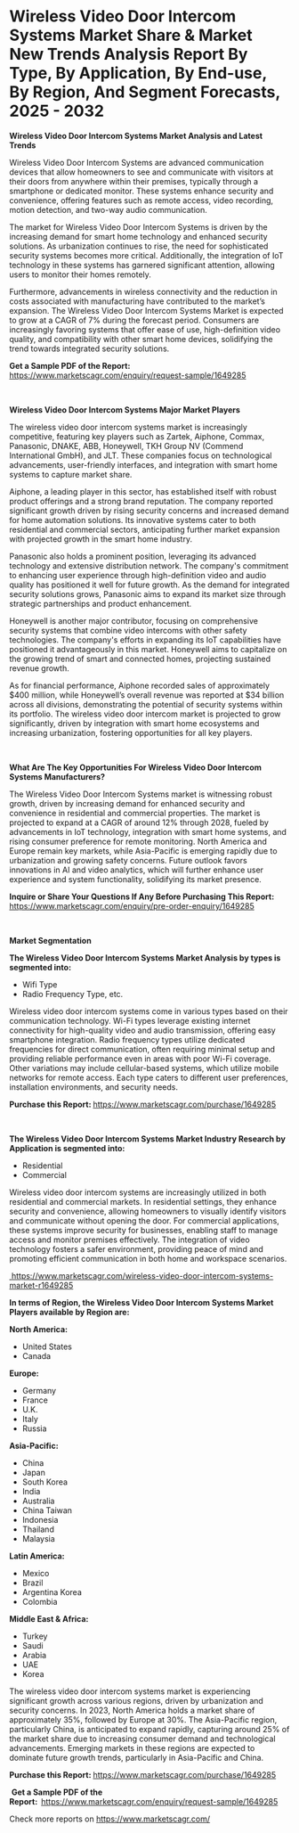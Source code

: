 <p><h1>Wireless Video Door Intercom Systems Market Share & Market New Trends Analysis Report By Type, By Application, By End-use, By Region, And Segment Forecasts, 2025 - 2032</h1></p><p><strong>Wireless Video Door Intercom Systems Market Analysis and Latest Trends</strong></p>
<p><p>Wireless Video Door Intercom Systems are advanced communication devices that allow homeowners to see and communicate with visitors at their doors from anywhere within their premises, typically through a smartphone or dedicated monitor. These systems enhance security and convenience, offering features such as remote access, video recording, motion detection, and two-way audio communication.</p><p>The market for Wireless Video Door Intercom Systems is driven by the increasing demand for smart home technology and enhanced security solutions. As urbanization continues to rise, the need for sophisticated security systems becomes more critical. Additionally, the integration of IoT technology in these systems has garnered significant attention, allowing users to monitor their homes remotely.</p><p>Furthermore, advancements in wireless connectivity and the reduction in costs associated with manufacturing have contributed to the market’s expansion. The Wireless Video Door Intercom Systems Market is expected to grow at a CAGR of 7% during the forecast period. Consumers are increasingly favoring systems that offer ease of use, high-definition video quality, and compatibility with other smart home devices, solidifying the trend towards integrated security solutions.</p></p>
<p><strong>Get a Sample PDF of the Report:&nbsp;</strong> <a href="https://www.marketscagr.com/enquiry/request-sample/1649285?utm_campaign=3137&utm_medium=2&utm_source=Github&utm_content=ia&utm_term=09042025&utm_id=wireless-video-door-intercom-systems">https://www.marketscagr.com/enquiry/request-sample/1649285</a></p>
<p>&nbsp;</p>
<p><strong>Wireless Video Door Intercom Systems Major Market Players</strong></p>
<p><p>The wireless video door intercom systems market is increasingly competitive, featuring key players such as Zartek, Aiphone, Commax, Panasonic, DNAKE, ABB, Honeywell, TKH Group NV (Commend International GmbH), and JLT. These companies focus on technological advancements, user-friendly interfaces, and integration with smart home systems to capture market share.</p><p>Aiphone, a leading player in this sector, has established itself with robust product offerings and a strong brand reputation. The company reported significant growth driven by rising security concerns and increased demand for home automation solutions. Its innovative systems cater to both residential and commercial sectors, anticipating further market expansion with projected growth in the smart home industry.</p><p>Panasonic also holds a prominent position, leveraging its advanced technology and extensive distribution network. The company's commitment to enhancing user experience through high-definition video and audio quality has positioned it well for future growth. As the demand for integrated security solutions grows, Panasonic aims to expand its market size through strategic partnerships and product enhancement.</p><p>Honeywell is another major contributor, focusing on comprehensive security systems that combine video intercoms with other safety technologies. The company's efforts in expanding its IoT capabilities have positioned it advantageously in this market. Honeywell aims to capitalize on the growing trend of smart and connected homes, projecting sustained revenue growth.</p><p>As for financial performance, Aiphone recorded sales of approximately $400 million, while Honeywell’s overall revenue was reported at $34 billion across all divisions, demonstrating the potential of security systems within its portfolio. The wireless video door intercom market is projected to grow significantly, driven by integration with smart home ecosystems and increasing urbanization, fostering opportunities for all key players.</p></p>
<p>&nbsp;</p>
<p><strong>What Are The Key Opportunities For Wireless Video Door Intercom Systems Manufacturers?</strong></p>
<p><p>The Wireless Video Door Intercom Systems market is witnessing robust growth, driven by increasing demand for enhanced security and convenience in residential and commercial properties. The market is projected to expand at a CAGR of around 12% through 2028, fueled by advancements in IoT technology, integration with smart home systems, and rising consumer preference for remote monitoring. North America and Europe remain key markets, while Asia-Pacific is emerging rapidly due to urbanization and growing safety concerns. Future outlook favors innovations in AI and video analytics, which will further enhance user experience and system functionality, solidifying its market presence.</p></p>
<p><strong>Inquire or Share Your Questions If Any Before Purchasing This Report:</strong> <a href="https://www.marketscagr.com/enquiry/pre-order-enquiry/1649285?utm_campaign=3137&utm_medium=2&utm_source=Github&utm_content=ia&utm_term=09042025&utm_id=wireless-video-door-intercom-systems">https://www.marketscagr.com/enquiry/pre-order-enquiry/1649285</a></p>
<p>&nbsp;</p>
<p><strong>Market Segmentation</strong></p>
<p><strong>The Wireless Video Door Intercom Systems Market Analysis by types is segmented into:</strong></p>
<p><ul><li>Wifi Type</li><li>Radio Frequency Type, etc.</li></ul></p>
<p><p>Wireless video door intercom systems come in various types based on their communication technology. Wi-Fi types leverage existing internet connectivity for high-quality video and audio transmission, offering easy smartphone integration. Radio frequency types utilize dedicated frequencies for direct communication, often requiring minimal setup and providing reliable performance even in areas with poor Wi-Fi coverage. Other variations may include cellular-based systems, which utilize mobile networks for remote access. Each type caters to different user preferences, installation environments, and security needs.</p></p>
<p><strong>Purchase this Report:&nbsp;</strong><a href="https://www.marketscagr.com/purchase/1649285?utm_campaign=3137&utm_medium=2&utm_source=Github&utm_content=ia&utm_term=09042025&utm_id=wireless-video-door-intercom-systems">https://www.marketscagr.com/purchase/1649285</a></p>
<p>&nbsp;</p>
<p><strong>The Wireless Video Door Intercom Systems Market Industry Research by Application is segmented into:</strong></p>
<p><ul><li>Residential</li><li>Commercial</li></ul></p>
<p><p>Wireless video door intercom systems are increasingly utilized in both residential and commercial markets. In residential settings, they enhance security and convenience, allowing homeowners to visually identify visitors and communicate without opening the door. For commercial applications, these systems improve security for businesses, enabling staff to manage access and monitor premises effectively. The integration of video technology fosters a safer environment, providing peace of mind and promoting efficient communication in both home and workspace scenarios.</p></p>
<p><a href="https://www.marketscagr.com/wireless-video-door-intercom-systems-market-r1649285?utm_campaign=3137&utm_medium=2&utm_source=Github&utm_content=ia&utm_term=09042025&utm_id=wireless-video-door-intercom-systems">&nbsp;https://www.marketscagr.com/wireless-video-door-intercom-systems-market-r1649285</a></p>
<p><strong>In terms of Region, the Wireless Video Door Intercom Systems Market Players available by Region are:</strong></p>
<p>
    <p> <strong> North America: </strong>
        <ul>
            <li>United States</li>
            <li>Canada</li>
        </ul>
        </p> 
    <p> <strong> Europe: </strong>
        <ul>
            <li>Germany</li>
            <li>France</li>
            <li>U.K.</li>
            <li>Italy</li>
            <li>Russia</li>
        </ul>
        </p> 
    <p> <strong> Asia-Pacific: </strong>
        <ul>
            <li>China</li>
            <li>Japan</li>
            <li>South Korea</li>
            <li>India</li>
            <li>Australia</li>
            <li>China Taiwan</li>
            <li>Indonesia</li>
            <li>Thailand</li>
            <li>Malaysia</li>
        </ul>
        </p> 
    <p> <strong> Latin America: </strong>
        <ul>
            <li>Mexico</li>
            <li>Brazil</li>
            <li>Argentina Korea</li>
            <li>Colombia</li>
        </ul>
        </p> 
    <p> <strong> Middle East & Africa: </strong>
        <ul>
            <li>Turkey</li>
            <li>Saudi</li>
            <li>Arabia</li>
            <li>UAE</li>
            <li>Korea</li>
        </ul>
    </p>
    </p>
<p><p>The wireless video door intercom systems market is experiencing significant growth across various regions, driven by urbanization and security concerns. In 2023, North America holds a market share of approximately 35%, followed by Europe at 30%. The Asia-Pacific region, particularly China, is anticipated to expand rapidly, capturing around 25% of the market share due to increasing consumer demand and technological advancements. Emerging markets in these regions are expected to dominate future growth trends, particularly in Asia-Pacific and China.</p></p>
<p><strong>Purchase this Report: </strong><a href="https://www.marketscagr.com/purchase/1649285?utm_campaign=3137&utm_medium=2&utm_source=Github&utm_content=ia&utm_term=09042025&utm_id=wireless-video-door-intercom-systems">https://www.marketscagr.com/purchase/1649285</a></p>
<p>&nbsp;<strong>Get a Sample PDF of the Report:&nbsp;&nbsp;</strong><a href="https://www.marketscagr.com/enquiry/request-sample/1649285?utm_campaign=3137&utm_medium=2&utm_source=Github&utm_content=ia&utm_term=09042025&utm_id=wireless-video-door-intercom-systems">https://www.marketscagr.com/enquiry/request-sample/1649285</a></p>
<p><strong></strong></p>
<p>Check more reports on <a href="https://www.marketscagr.com/?utm_campaign=3137&utm_medium=2&utm_source=Github&utm_content=ia&utm_term=09042025&utm_id=wireless-video-door-intercom-systems">https://www.marketscagr.com/</a></p>